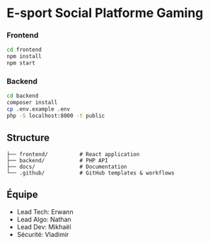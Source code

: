 # E-sport Social Platforme Gaming 

### Frontend
```bash
cd frontend
npm install
npm start
```

### Backend
```bash
cd backend
composer install
cp .env.example .env
php -S localhost:8000 -t public
```

## Structure
```
├── frontend/          # React application
├── backend/           # PHP API
├── docs/              # Documentation
└── .github/           # GitHub templates & workflows
```

## Équipe
- Lead Tech: Erwann
- Lead Algo: Nathan
- Lead Dev: Mikhaël
- Sécurité: Vladimir
